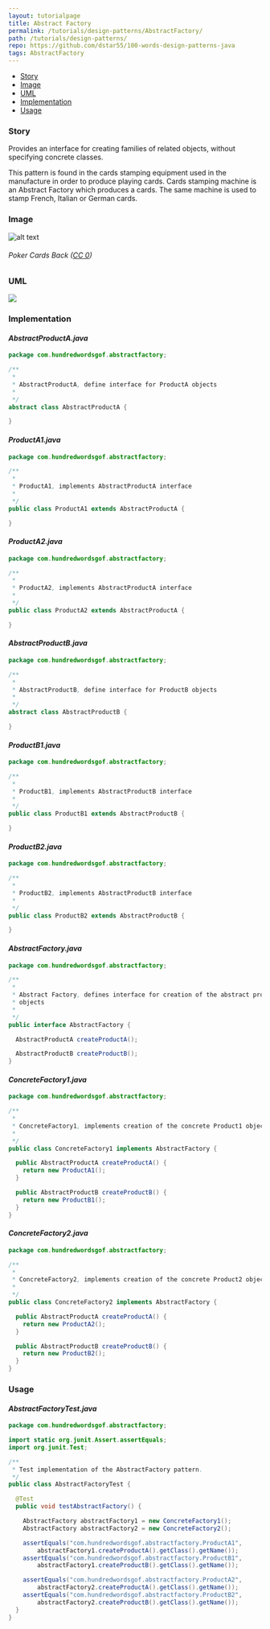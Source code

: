 ```yaml
---
layout: tutorialpage
title: Abstract Factory
permalink: /tutorials/design-patterns/AbstractFactory/
path: /tutorials/design-patterns/
repo: https://github.com/dstar55/100-words-design-patterns-java
tags: AbstractFactory
---
```


* [Story](#Story)
* [Image](#Image)
* [UML](#UML)
* [Implementation](#Implementation)
* [Usage](#Usage)


###  <a id="Story"></a>Story 

Provides an interface for creating families of related objects, without specifying concrete classes. 

This pattern is found in the cards stamping equipment used in the 
manufacture in order to produce playing cards. 
Cards stamping machine is an Abstract Factory which produces a cards. 
The same machine is used to stamp French, Italian or German cards. 





###  <a id="Image"></a>Image 


![alt text](http://www.design-patterns-stories.com/assets/img/image/abstractfactory.jpg "Poker Cards Back")  
###### Poker Cards Back&nbsp;(<a rel='license' href='https://creativecommons.org/share-your-work/public-domain/cc0/' target='_blank'>CC 0</a>)






###  <a id="UML"></a>UML
[![](http://www.design-patterns-stories.com/assets/img/uml/abstractfactory.png)](http://www.design-patterns-stories.com/assets/img/uml/abstractfactory.png)

###  <a id="Implementation"></a>Implementation 

#### *AbstractProductA.java* 
```java 
package com.hundredwordsgof.abstractfactory;

/**
 * 
 * AbstractProductA, define interface for ProductA objects
 * 
 */
abstract class AbstractProductA {

}
```

#### *ProductA1.java* 
```java 
package com.hundredwordsgof.abstractfactory;

/**
 * 
 * ProductA1, implements AbstractProductA interface
 *
 */
public class ProductA1 extends AbstractProductA {

}
```

#### *ProductA2.java* 
```java 
package com.hundredwordsgof.abstractfactory;

/**
 * 
 * ProductA2, implements AbstractProductA interface
 *
 */
public class ProductA2 extends AbstractProductA {

}
```

#### *AbstractProductB.java* 
```java 
package com.hundredwordsgof.abstractfactory;

/**
 * 
 * AbstractProductB, define interface for ProductB objects
 * 
 */
abstract class AbstractProductB {

}
```

#### *ProductB1.java* 
```java 
package com.hundredwordsgof.abstractfactory;

/**
 * 
 * ProductB1, implements AbstractProductB interface
 *
 */
public class ProductB1 extends AbstractProductB {

}
```

#### *ProductB2.java* 
```java 
package com.hundredwordsgof.abstractfactory;

/**
 * 
 * ProductB2, implements AbstractProductB interface
 *
 */
public class ProductB2 extends AbstractProductB {

}
```

#### *AbstractFactory.java* 
```java 
package com.hundredwordsgof.abstractfactory;

/**
 * 
 * Abstract Factory, defines interface for creation of the abstract product
 * objects
 * 
 */
public interface AbstractFactory {

  AbstractProductA createProductA();

  AbstractProductB createProductB();
}
```

#### *ConcreteFactory1.java* 
```java 
package com.hundredwordsgof.abstractfactory;

/**
 * 
 * ConcreteFactory1, implements creation of the concrete Product1 objects
 *
 */
public class ConcreteFactory1 implements AbstractFactory {

  public AbstractProductA createProductA() {
    return new ProductA1();
  }

  public AbstractProductB createProductB() {
    return new ProductB1();
  }
}
```

#### *ConcreteFactory2.java* 
```java 
package com.hundredwordsgof.abstractfactory;

/**
 * 
 * ConcreteFactory2, implements creation of the concrete Product2 objects
 *
 */
public class ConcreteFactory2 implements AbstractFactory {

  public AbstractProductA createProductA() {
    return new ProductA2();
  }

  public AbstractProductB createProductB() {
    return new ProductB2();
  }
}
```

###  <a id="Usage"></a>Usage 

#### *AbstractFactoryTest.java* 
```java 
package com.hundredwordsgof.abstractfactory;

import static org.junit.Assert.assertEquals;
import org.junit.Test;

/**
 * Test implementation of the AbstractFactory pattern.
 */
public class AbstractFactoryTest {

  @Test
  public void testAbstractFactory() {

    AbstractFactory abstractFactory1 = new ConcreteFactory1();
    AbstractFactory abstractFactory2 = new ConcreteFactory2();

    assertEquals("com.hundredwordsgof.abstractfactory.ProductA1",
        abstractFactory1.createProductA().getClass().getName());
    assertEquals("com.hundredwordsgof.abstractfactory.ProductB1",
        abstractFactory1.createProductB().getClass().getName());

    assertEquals("com.hundredwordsgof.abstractfactory.ProductA2",
        abstractFactory2.createProductA().getClass().getName());
    assertEquals("com.hundredwordsgof.abstractfactory.ProductB2",
        abstractFactory2.createProductB().getClass().getName());
  }
}
```

